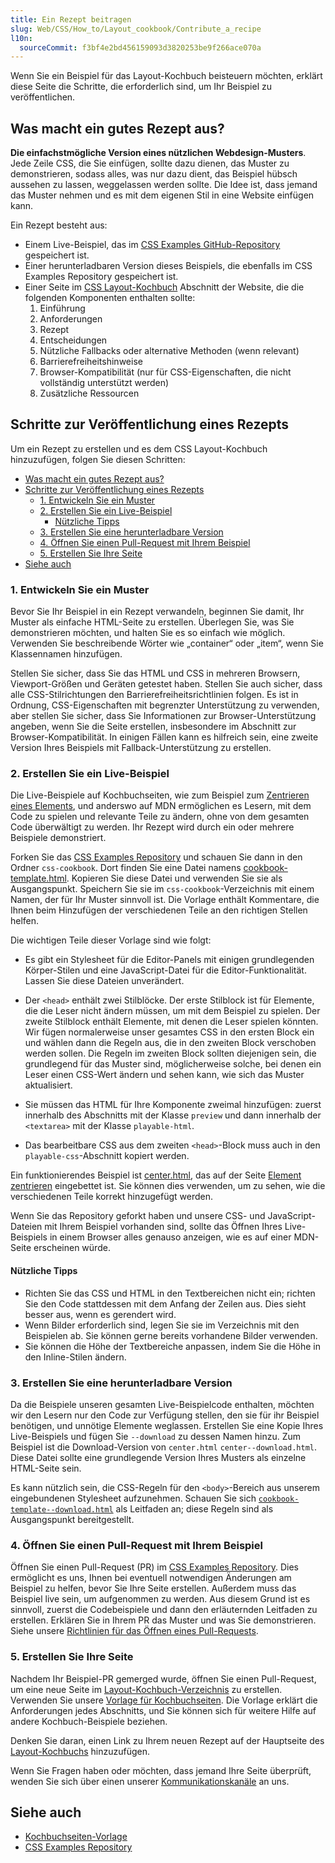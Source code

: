 ```yaml
---
title: Ein Rezept beitragen
slug: Web/CSS/How_to/Layout_cookbook/Contribute_a_recipe
l10n:
  sourceCommit: f3bf4e2bd456159093d3820253be9f266ace070a
---
```


Wenn Sie ein Beispiel für das Layout-Kochbuch beisteuern möchten, erklärt diese Seite die Schritte, die erforderlich sind, um Ihr Beispiel zu veröffentlichen.

## Was macht ein gutes Rezept aus?

**Die einfachstmögliche Version eines nützlichen Webdesign-Musters**. Jede Zeile CSS, die Sie einfügen, sollte dazu dienen, das Muster zu demonstrieren, sodass alles, was nur dazu dient, das Beispiel hübsch aussehen zu lassen, weggelassen werden sollte. Die Idee ist, dass jemand das Muster nehmen und es mit dem eigenen Stil in eine Website einfügen kann.

Ein Rezept besteht aus:

- Einem Live-Beispiel, das im [CSS Examples GitHub-Repository](https://github.com/mdn/css-examples) gespeichert ist.
- Einer herunterladbaren Version dieses Beispiels, die ebenfalls im CSS Examples Repository gespeichert ist.
- Einer Seite im [CSS Layout-Kochbuch](/de/docs/Web/CSS/How_to/Layout_cookbook) Abschnitt der Website, die die folgenden Komponenten enthalten sollte:
  1. Einführung
  2. Anforderungen
  3. Rezept
  4. Entscheidungen
  5. Nützliche Fallbacks oder alternative Methoden (wenn relevant)
  6. Barrierefreiheitshinweise
  7. Browser-Kompatibilität (nur für CSS-Eigenschaften, die nicht vollständig unterstützt werden)
  8. Zusätzliche Ressourcen

## Schritte zur Veröffentlichung eines Rezepts

Um ein Rezept zu erstellen und es dem CSS Layout-Kochbuch hinzuzufügen, folgen Sie diesen Schritten:

- [Was macht ein gutes Rezept aus?](#was-macht-ein-gutes-rezept-aus)
- [Schritte zur Veröffentlichung eines Rezepts](#schritte-zur-veröffentlichung-eines-rezepts)
  - [1. Entwickeln Sie ein Muster](#1-develop-a-pattern)
  - [2. Erstellen Sie ein Live-Beispiel](#2-erstellen-sie-ein-live-beispiel)
    - [Nützliche Tipps](#nützliche-tipps)
  - [3. Erstellen Sie eine herunterladbare Version](#3-erstellen-sie-eine-herunterladbare-version)
  - [4. Öffnen Sie einen Pull-Request mit Ihrem Beispiel](#4-öffnen-sie-einen-pull-request-mit-ihrem-beispiel)
  - [5. Erstellen Sie Ihre Seite](#5-erstellen-sie-ihre-seite)
- [Siehe auch](#siehe-auch)

### 1. Entwickeln Sie ein Muster

Bevor Sie Ihr Beispiel in ein Rezept verwandeln, beginnen Sie damit, Ihr Muster als einfache HTML-Seite zu erstellen. Überlegen Sie, was Sie demonstrieren möchten, und halten Sie es so einfach wie möglich. Verwenden Sie beschreibende Wörter wie „container“ oder „item“, wenn Sie Klassennamen hinzufügen.

Stellen Sie sicher, dass Sie das HTML und CSS in mehreren Browsern, Viewport-Größen und Geräten getestet haben. Stellen Sie auch sicher, dass alle CSS-Stilrichtungen den Barrierefreiheitsrichtlinien folgen. Es ist in Ordnung, CSS-Eigenschaften mit begrenzter Unterstützung zu verwenden, aber stellen Sie sicher, dass Sie Informationen zur Browser-Unterstützung angeben, wenn Sie die Seite erstellen, insbesondere im Abschnitt zur Browser-Kompatibilität. In einigen Fällen kann es hilfreich sein, eine zweite Version Ihres Beispiels mit Fallback-Unterstützung zu erstellen.

### 2. Erstellen Sie ein Live-Beispiel

Die Live-Beispiele auf Kochbuchseiten, wie zum Beispiel zum [Zentrieren eines Elements](/de/docs/Web/CSS/How_to/Layout_cookbook/Center_an_element), und anderswo auf MDN ermöglichen es Lesern, mit dem Code zu spielen und relevante Teile zu ändern, ohne von dem gesamten Code überwältigt zu werden. Ihr Rezept wird durch ein oder mehrere Beispiele demonstriert.

Forken Sie das [CSS Examples Repository](https://github.com/mdn/css-examples) und schauen Sie dann in den Ordner `css-cookbook`. Dort finden Sie eine Datei namens [cookbook-template.html](https://github.com/mdn/css-examples/blob/main/css-cookbook/cookbook-template.html). Kopieren Sie diese Datei und verwenden Sie sie als Ausgangspunkt. Speichern Sie sie im `css-cookbook`-Verzeichnis mit einem Namen, der für Ihr Muster sinnvoll ist. Die Vorlage enthält Kommentare, die Ihnen beim Hinzufügen der verschiedenen Teile an den richtigen Stellen helfen.

Die wichtigen Teile dieser Vorlage sind wie folgt:

- Es gibt ein Stylesheet für die Editor-Panels mit einigen grundlegenden Körper-Stilen und eine JavaScript-Datei für die Editor-Funktionalität. Lassen Sie diese Dateien unverändert.

- Der `<head>` enthält zwei Stilblöcke. Der erste Stilblock ist für Elemente, die die Leser nicht ändern müssen, um mit dem Beispiel zu spielen. Der zweite Stilblock enthält Elemente, mit denen die Leser spielen könnten. Wir fügen normalerweise unser gesamtes CSS in den ersten Block ein und wählen dann die Regeln aus, die in den zweiten Block verschoben werden sollen. Die Regeln im zweiten Block sollten diejenigen sein, die grundlegend für das Muster sind, möglicherweise solche, bei denen ein Leser einen CSS-Wert ändern und sehen kann, wie sich das Muster aktualisiert.

- Sie müssen das HTML für Ihre Komponente zweimal hinzufügen: zuerst innerhalb des Abschnitts mit der Klasse `preview` und dann innerhalb der `<textarea>` mit der Klasse `playable-html`.

- Das bearbeitbare CSS aus dem zweiten `<head>`-Block muss auch in den `playable-css`-Abschnitt kopiert werden.

Ein funktionierendes Beispiel ist [center.html](https://github.com/mdn/css-examples/blob/main/css-cookbook/center.html), das auf der Seite [Element zentrieren](/de/docs/Web/CSS/How_to/Layout_cookbook/Center_an_element) eingebettet ist. Sie können dies verwenden, um zu sehen, wie die verschiedenen Teile korrekt hinzugefügt werden.

Wenn Sie das Repository geforkt haben und unsere CSS- und JavaScript-Dateien mit Ihrem Beispiel vorhanden sind, sollte das Öffnen Ihres Live-Beispiels in einem Browser alles genauso anzeigen, wie es auf einer MDN-Seite erscheinen würde.

#### Nützliche Tipps

- Richten Sie das CSS und HTML in den Textbereichen nicht ein; richten Sie den Code stattdessen mit dem Anfang der Zeilen aus. Dies sieht besser aus, wenn es gerendert wird.
- Wenn Bilder erforderlich sind, legen Sie sie im Verzeichnis mit den Beispielen ab. Sie können gerne bereits vorhandene Bilder verwenden.
- Sie können die Höhe der Textbereiche anpassen, indem Sie die Höhe in den Inline-Stilen ändern.

### 3. Erstellen Sie eine herunterladbare Version

Da die Beispiele unseren gesamten Live-Beispielcode enthalten, möchten wir den Lesern nur den Code zur Verfügung stellen, den sie für ihr Beispiel benötigen, und unnötige Elemente weglassen. Erstellen Sie eine Kopie Ihres Live-Beispiels und fügen Sie `--download` zu dessen Namen hinzu. Zum Beispiel ist die Download-Version von `center.html` `center--download.html`. Diese Datei sollte eine grundlegende Version Ihres Musters als einzelne HTML-Seite sein.

Es kann nützlich sein, die CSS-Regeln für den `<body>`-Bereich aus unserem eingebundenen Stylesheet aufzunehmen. Schauen Sie sich [`cookbook-template--download.html`](https://github.com/mdn/css-examples/blob/main/css-cookbook/cookbook-template--download.html) als Leitfaden an; diese Regeln sind als Ausgangspunkt bereitgestellt.

### 4. Öffnen Sie einen Pull-Request mit Ihrem Beispiel

Öffnen Sie einen Pull-Request (PR) im [CSS Examples Repository](https://github.com/mdn/css-examples/pulls). Dies ermöglicht es uns, Ihnen bei eventuell notwendigen Änderungen am Beispiel zu helfen, bevor Sie Ihre Seite erstellen. Außerdem muss das Beispiel live sein, um aufgenommen zu werden. Aus diesem Grund ist es sinnvoll, zuerst die Codebeispiele und dann den erläuternden Leitfaden zu erstellen. Erklären Sie in Ihrem PR das Muster und was Sie demonstrieren. Siehe unsere [Richtlinien für das Öffnen eines Pull-Requests](/de/docs/MDN/Community/Pull_requests#open_a_pull_request).

### 5. Erstellen Sie Ihre Seite

Nachdem Ihr Beispiel-PR gemerged wurde, öffnen Sie einen Pull-Request, um eine neue Seite im [Layout-Kochbuch-Verzeichnis](https://github.com/mdn/content/tree/main/files/en-us/web/css/how_to/layout_cookbook) zu erstellen.
Verwenden Sie unsere [Vorlage für Kochbuchseiten](https://github.com/mdn/content/blob/main/files/en-us/web/css/how_to/layout_cookbook/contribute_a_recipe/cookbook_template/index.md?plain=1).
Die Vorlage erklärt die Anforderungen jedes Abschnitts, und Sie können sich für weitere Hilfe auf andere Kochbuch-Beispiele beziehen.

Denken Sie daran, einen Link zu Ihrem neuen Rezept auf der Hauptseite des [Layout-Kochbuchs](/de/docs/Web/CSS/How_to/Layout_cookbook) hinzuzufügen.

Wenn Sie Fragen haben oder möchten, dass jemand Ihre Seite überprüft, wenden Sie sich über einen unserer [Kommunikationskanäle](/de/docs/MDN/Community/Communication_channels) an uns.

## Siehe auch

- [Kochbuchseiten-Vorlage](/de/docs/Web/CSS/How_to/Layout_cookbook/Contribute_a_recipe/Cookbook_template)
- [CSS Examples Repository](https://github.com/mdn/css-examples)
